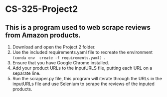 # CS-325-Project2
## This is a program used to web scrape reviews from Amazon products.
1. Download and open the Project 2 folder.
2. Use the included requirements.yaml file to recreate the environment ```(conda env  create -f requirements.yaml) ```.
3. Ensure that you have Google Chrome installed.
4. Add your product URLs to the inputURLS file, putting each URL on a separate line.
5. Run the scrapper.py file, this program will iterate through the URLs in the inputURLs file and use Selenium to scrape the reviews of the inputed products.
